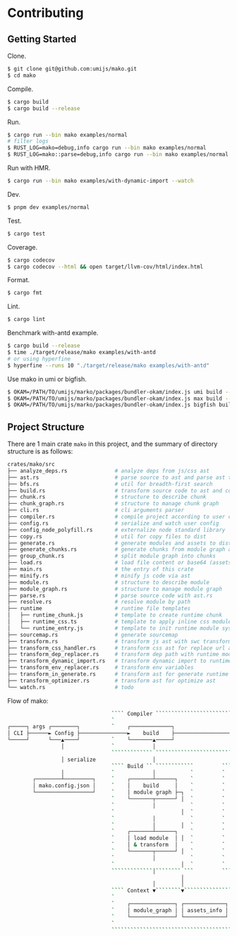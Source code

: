 # Contributing

## Getting Started

Clone.

```bash
$ git clone git@github.com:umijs/mako.git
$ cd mako
```

Compile.

```bash
$ cargo build
$ cargo build --release
```

Run.

```bash
$ cargo run --bin mako examples/normal
# filter logs
$ RUST_LOG=mako=debug,info cargo run --bin mako examples/normal
$ RUST_LOG=mako::parse=debug,info cargo run --bin mako examples/normal
```

Run with HMR.

```bash
$ cargo run --bin mako examples/with-dynamic-import --watch
```

Dev.

```bash
$ pnpm dev examples/normal
```

Test.

```bash
$ cargo test
```

Coverage.

```bash
$ cargo codecov
$ cargo codecov --html && open target/llvm-cov/html/index.html
```

Format.

```bash
$ cargo fmt
```

Lint.

```bash
$ cargo lint
```

Benchmark with-antd example.

```bash
$ cargo build --release
$ time ./target/release/mako examples/with-antd
# or using hyperfine
$ hyperfine --runs 10 "./target/release/mako examples/with-antd"
```

Use mako in umi or bigfish.

```bash
$ OKAM=/PATH/TO/umijs/marko/packages/bundler-okam/index.js umi build --dev
$ OKAM=/PATH/TO/umijs/marko/packages/bundler-okam/index.js max build --dev
$ OKAM=/PATH/TO/umijs/marko/packages/bundler-okam/index.js bigfish build --dev
```

## Project Structure

There are 1 main crate `mako` in this project, and the summary of directory structure is as follows:

```bash
crates/mako/src
├── analyze_deps.rs               # analyze deps from js/css ast
├── ast.rs                        # parse source to ast and parse ast to code and sourcemap
├── bfs.rs                        # util for breadth-first search
├── build.rs                      # transform source code to ast and combine into module graph
├── chunk.rs                      # structure to describe chunk
├── chunk_graph.rs                # structure to manage chunk graph
├── cli.rs                        # cli arguments parser
├── compiler.rs                   # compile project according to user config
├── config.rs                     # serialize and watch user config
├── config_node_polyfill.rs       # externalize node standard library
├── copy.rs                       # util for copy files to dist
├── generate.rs                   # generate modules and assets to dist
├── generate_chunks.rs            # generate chunks from module graph and chunk graph
├── group_chunk.rs                # split module graph into chunks
├── load.rs                       # load file content or base64 (assets only)
├── main.rs                       # the entry of this crate
├── minify.rs                     # minify js code via ast
├── module.rs                     # structure to describe module
├── module_graph.rs               # structure to manage module graph
├── parse.rs                      # parse source code with ast.rs
├── resolve.rs                    # resolve module by path
├── runtime                       # runtime file templates
│   ├── runtime_chunk.js          # template to create runtime chunk
│   ├── runtime_css.ts            # template to apply inline css module in runtime
│   └── runtime_entry.js          # template to init runtime module system
├── sourcemap.rs                  # generate sourcemap
├── transform.rs                  # transform js ast with swc transformers
├── transform_css_handler.rs      # transform css ast for replace url and @import
├── transform_dep_replacer.rs     # transform dep path with runtime module path
├── transform_dynamic_import.rs   # transform dynamic import to runtime require
├── transform_env_replacer.rs     # transform env variables
├── transform_in_generate.rs      # transform ast for generate runtime chunks
├── transform_optimizer.rs        # transform ast for optimize ast
└── watch.rs                      # todo
```

Flow of mako:

<!-- https://asciiflow.com/#/share/eJzFV71u2zAQfhWCQ6dAQ1ugacZmKAr0EQTYjE07aiRSIGU0zg9gZO7gwTA69BE6FZkKP42fpBQl64c5SqRspAcBpqU73ne%2FPN5jRhKKL3BCbviI0e%2F4DMdkSYV6dR%2Fi2xBffPzw7izES7V6e%2F5erTJ6m6k%2FIUZ9NFaELnmSRjEV%2Bp8HhSHrV9DL0SGrFOw3u5cPImIuEfip5mlD0C9Xbs8aRLPf%2FHAT3x200iTKKmEYZWEhuvz6xcKy%2FavCw2bRvMdcWFTR1SKKp74eaJlTC%2BY7zimjgmTUbpMruGkkM1T5wBZBQ8ohyrC6rgxpRXljemD7pzPKk%2BsFu5F9UQYUmQDG3Z8hrE%2BGvOQLMaEJSaVTbTbJt%2FgRIlLSDFSUA5NURCSO7mgvbhfbFE14ukQz1aecbUOfdO4btrVYPh%2By2bAtCIKjgzYGmcygNdQcU1C1niGSBlRLq3juaniGISg%2FrYKJbl3BN8kZMkBqL1TNSb34BQNBMo1VGy2rDFZ2Eq89oYRPFzFFc0HS62rbNewdXwc7n5VAA8qf35aY%2FCxcYkAs6aG1u%2FdxbU%2FnY3xe4B0%2BO%2BjUMcCgTBAmZ1wkZRDLTDmxzepX6WgcgegEaiB7Xsu5lpnm2ZJsa9MnNQ1Mtdz4mJPpofb0ixceGe4SbzBvGqkENqV80yoBWl3p6BpfddT4%2F%2FHIgexVYeM5aYXbpL2HHLVzc94BmRo8mlyUwLSHJ78%2BGWA5cGdtp7o%2B5PdBtN%2FuKhPrpUnmp9e447kp8E505wub7my%2BReQNvmxxo2q80HleDNGjiM142ft2RVdp8OXTqLenHA1fFUBs%2FcgycHjs7eupgeTfC3wpxI%2F48R%2BiZatF) -->
```bash
                                 ```` Compiler ```````````````````````````````````````````````
                                 `                                                           `
┌─────┐ args ┌────────┐          `    ┌─────────────┐                     ┌────────────┐     `  emit       ┌──────┐
│ CLI ├──────► Config ├───────────────►    build    ├─────────────────────►  generate  ├───────────────────► dist │
└─────┘      └───▲────┘          `    └───────▲─────┘                     └─────▲──────┘     `  chunks     └──────┘
                 │               `            │                                 │            `  sourcemaps
                                 ````````````` ```````````````````````````````````````````````  assets
                 │ serialize                  │                                 │               copy files
                                 ```` Build `` ````````````         ````Generate `````````````  ...
                 │               `            │           `         `           │            `
        ┌────────┴─────────┐     `    ┌───────┴──────┐    `         `    ┌──────┴───────┐    `
        │ mako.config.json │     `    │    build     │    `         `    │ split chunks │    `
        └──────────────────┘     `    │ module graph ├─┐  `         `    └──────────────┘    `
                                 `    └───────┬──────┘ │  `         `           |            `
                                 `            │           `         ` ┌───────────────────┐  `
                                 `                     │  `         ` │ transform modules │  `
                                 `            │           `         ` │   for generate    │  `
                                 `            │        │  `         ` └───────────────────┘  `
                                 `    ┌───────┴──────┐    `         `           |            `
                                 `    │ load module  │ │  `         `  ┌─────────────────┐   `
                                 `    │ & transform  │    `         `  │ generate chunks │   `
                                 `    └───────┬──────┘ │  `         `  └────────┬────────┘   `
                                 `            │           `         `           │            `
                                 `                     │  `         `                        `
                                 `````````````│```````` ```         ````````````│`````````````
                                                       │
                                              │        │                        │
                                 ```` Context ▼````````▼````````````````````````▼`````````````
                                 `                                                           `
                                 `    ┌──────────────┐ ┌─────────────┐ ┌─────────────┐       `
                                 `    │ module_graph │ │ assets_info │ │ chunk_graph │  ...  `
                                 `    └──────────────┘ └─────────────┘ └─────────────┘       `
                                 `                                                           `
                                 `````````````````````````````````````````````````````````````
```
